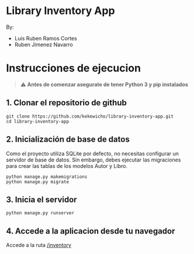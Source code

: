 # Library Inventory App

By:
- Luis Ruben Ramos Cortes
- Ruben Jimenez Navarro


# Instrucciones de ejecucion

> ⚠️ **Antes de comenzar asegurate de tener Python 3 y pip instalados**

## 1. Clonar el repositorio de github

```
git clone https://github.com/kekewicho/library-inventory-app.git
cd library-inventory-app
```


## 2. Inicialización de base de datos
Como el proyecto utiliza SQLite por defecto, no necesitas configurar un servidor de base de datos. Sin embargo, debes ejecutar las migraciones para crear las tablas de los modelos Autor y Libro.


```
python manage.py makemigrations
python manage.py migrate
```


## 3. Inicia el servidor

```
python manage.py runserver
```


## 4. Accede a la aplicacion desde tu navegador

Accede a la ruta [/inventory](http://localhost:8000/inventory)